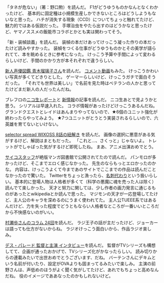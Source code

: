 「タネが危ない」（著：野口勲）を読んだ。
F1がどうゆうものかなんとなくわかったけど、
基本的に固定種は小規模生産しかできないところはどうしようもないなと思った。
ハチが消失する現象（CCD）についてちょっと触れてたけど、魅力的ではある仮説だった。
手塚治虫をやたら出すのはどうかなと思ったけど、ヤマノススメの飯能市コラボとかとも実は関わってそう。

「新・装幀談義」を読んだ。
装幀の本だけあってけっこう凝った作りの本だったけど読みやすかった。
装幀をつくる仕事がどうゆうものかとその美学が語られてて、本を眺めるときに参考になった。
けっこう予算や手間によって変わるらしいけど、手間のかかり方が本それぞれで違うらしい。

[新人声優図鑑 青木瑠璃子さん](http://ddnavi.com/news/216111/)を読んだ。
[コメント動画](http://www.nicovideo.jp/watch/1417130346)もみた。
けっこうかわいい写真が多くてどきりとした。
ゲーマーらしいけど、けっこうガチで面白そうだった。
「それでも世界は美しい」で名前を見た時はベテランの人かと思ってたけどまだ新人の人だったんだね。

ブレフロの[ニコ生レポート](http://app.famitsu.com/20141128_470330/)と
[新情報](http://app.famitsu.com/20141128_470246/)の記事を読んだ。
ニコ生あとで見ようかと思う。
シリアルは早速入れた。
コラボ情報があったけどけっこうあるんだね。
グランドクエストとレイドはあんまりやってないので、★6個のユニット強化が終わったらやってみよう。
★7つユニットがとうとう実装されるらしいので、六英雄を育てないといけない。

[selector spread WIXOSS 8話の紐解き](http://www.takaratomy.co.jp/products/wixoss/column/play_141128/index.html)
を読んだ。
画像の選択に悪意がある気がするけど、解説はまともだった。
「これと…、さくっと」じゃないよ。
トレットがでしゃばった気がするけど即死したね。
まあ、アニメ出演おめでとう。

[サイコスタッフ](http://www.zeppan.com/book/detail/63721)が絶版マンガ図書館で公開されてたので読んだ。
パンモロが多かったけど、そこまでエロく感じなかった。
先生のならもっとエロかったのかな。
内容は、けっこうよくて今まであのサイトでここまでの作品は読んだことなかったので驚いた。
Twitterをちょっと漁ったら、[名刺代わり](https://twitter.com/nekogaeru/status/538291298810089473)という扱いらしい。
基本的に登場人物は人格者が多くて（科学の悪魔に魂を売った人は除く）読んでて楽しかった。
天才と努力に関しては、少し作者の画力発言に通じるものがあったとwikipediaとか読んで思った。
マジモンの天才が一応登場してたけど、主人公のキャラを深めるのにうまく使われてた。
主人公TUEEE系ではあるんだけど、力を失った程度でどうともならい人格者なところが一番いいところだから不快感ないのがいい。

[村瀬歩さんのコラム 24回](http://www.koepota.jp/news/2014/11/28/0702.html)を読んだ。
ラジ王子の話が主だったけど、ジョーカーは語っても仕方がないからね。
ラジオけっこう面白いから、作品ラジオ楽しみ。

[デス・パレード 監督と主演 インタビュー](http://www.koepota.jp/news/2014/11/28/0709.html)を読んだ。
監督がTVシリーズも構想してて、企画が通ったおかげで、TVシリーズ化がかなったらしい。
読み切りからの連載みたいで出世おめでとうございます、だね。
バーテンさんにデキムという名前が付いたり、設定がOVAよりも固まってるみたいで楽しみ。
主演の前野さんは、声低めのほうがよく聞く気がしてたけど、あれでもちょっと高めなんだね。
役のイメージでああなったのかもしれないけど。
